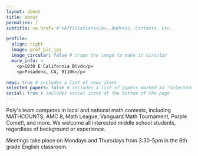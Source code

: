 ```yaml
---
layout: about
title: about
permalink: /
subtitle: <a href='#'>Affiliations</a>. Address. Contacts. Etc.

profile:
  align: right
  image: prof_pic.jpg
  image_circular: false # crops the image to make it circular
  more_info: >
    <p>1030 E California Blvd</p>
    <p>Pasadena, CA, 91106</p>

news: true # includes a list of news items
selected_papers: false # includes a list of papers marked as "selected={true}"
social: true # includes social icons at the bottom of the page
---
```


Poly's team competes in local and national math contests, including MATHCOUNTS, AMC 8, Math League, Vanguard Math Tournament, Purple Comet!, and more. We welcome all interested middle school students, regardless of background or experience.

Meetings take place on Mondays and Thursdays from 3:30-5pm in the 6th grade English classroom.
